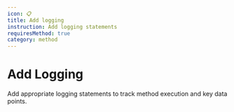 ```yaml
---
icon: 📋
title: Add logging
instruction: Add logging statements
requiresMethod: true
category: method
---
```


# Add Logging

Add appropriate logging statements to track method execution and key data points.
